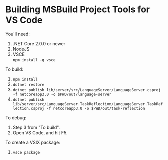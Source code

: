 # Building MSBuild Project Tools for VS Code

You'll need:

1. .NET Core 2.0.0 or newer
2. NodeJS
3. VSCE  
   `npm install -g vsce`

To build:

1. `npm install`
2. `dotnet restore`
3. `dotnet publish lib/server/src/LanguageServer/LanguageServer.csproj -f netcoreapp3.0 -o $PWD/out/language-server`
3. `dotnet publish lib/server/src/LanguageServer.TaskReflection/LanguageServer.TaskReflection.csproj -f netcoreapp3.0 -o $PWD/out/task-reflection`

To debug:

1. Step 3 from "To build".
2. Open VS Code, and hit F5.

To create a VSIX package:

1. `vsce package`
